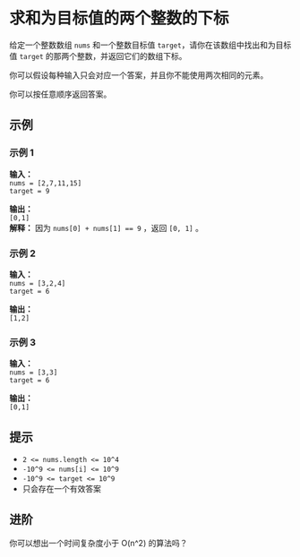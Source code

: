 # 求和为目标值的两个整数的下标

给定一个整数数组 `nums` 和一个整数目标值 `target`，请你在该数组中找出和为目标值 `target` 的那两个整数，并返回它们的数组下标。

你可以假设每种输入只会对应一个答案，并且你不能使用两次相同的元素。

你可以按任意顺序返回答案。

## 示例

### 示例 1

**输入：**  
`nums = [2,7,11,15]`  
`target = 9`

**输出：**  
`[0,1]`  
**解释：** 因为 `nums[0] + nums[1] == 9` ，返回 `[0, 1]` 。

### 示例 2

**输入：**  
`nums = [3,2,4]`  
`target = 6`

**输出：**  
`[1,2]`

### 示例 3

**输入：**  
`nums = [3,3]`  
`target = 6`

**输出：**  
`[0,1]`

## 提示

- `2 <= nums.length <= 10^4`
- `-10^9 <= nums[i] <= 10^9`
- `-10^9 <= target <= 10^9`
- 只会存在一个有效答案

## 进阶

你可以想出一个时间复杂度小于 O(n^2) 的算法吗？